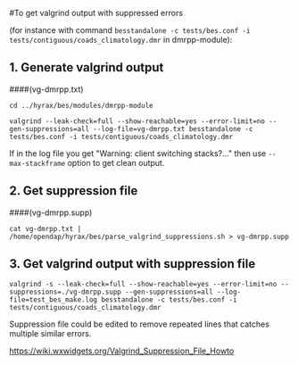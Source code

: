 #To get valgrind output with suppressed errors

(for instance with command `besstandalone -c tests/bes.conf -i tests/contiguous/coads_climatology.dmr` in dmrpp-module):

## 1. Generate valgrind output
####(vg-dmrpp.txt)

`cd ../hyrax/bes/modules/dmrpp-module`

`valgrind --leak-check=full --show-reachable=yes --error-limit=no --gen-suppressions=all --log-file=vg-dmrpp.txt besstandalone -c tests/bes.conf -i tests/contiguous/coads_climatology.dmr
`

If in the log file you get "Warning: client switching stacks?..." then use `--max-stackframe` option to get clean output.

## 2. Get suppression file 
####(vg-dmrpp.supp)

`cat vg-dmrpp.txt | /home/opendap/hyrax/bes/parse_valgrind_suppressions.sh > vg-dmrpp.supp
`
## 3. Get valgrind output with suppression file

`valgrind -s --leak-check=full --show-reachable=yes --error-limit=no --suppressions=./vg-dmrpp.supp --gen-suppressions=all --log-file=test_bes_make.log besstandalone -c tests/bes.conf -i tests/contiguous/coads_climatology.dmr`

Suppression file could be edited to remove repeated lines that catches multiple similar errors.


https://wiki.wxwidgets.org/Valgrind_Suppression_File_Howto